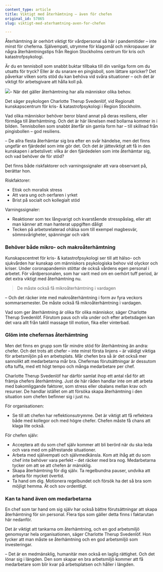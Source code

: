 ```yaml
---
content_type: article
title: Viktigt med återhämtning – även för chefen
original_id: 57865
slug: viktigt-med-aterhamtning-aven-for-chefen

---
```


Återhämtning är oerhört viktigt för vårdpersonal så här i pandemitider – inte minst för cheferna. Självempati, utrymme för klagomål och mikropauser är några återhämtningstips från Region Stockholms centrum för kris och katastrofpsykologi.

Är du en tennisboll som snabbt buktar tillbaka till din vanliga form om du utsatts för tryck? Eller är du snarare en pingisboll, som lättare spricker? Det påverkar vilken sorts stöd du kan behöva vid svåra situationer – och det är viktigt för arbetsgivare att hålla koll på.

[![](https://www.suntarbetsliv.se/wp-content/uploads/2021/06/200x220-charlotte-therup-svedenlof-1.jpg)](https://www.suntarbetsliv.se/wp-content/uploads/2021/06/200x220-charlotte-therup-svedenlof-1.jpg)– När det gäller återhämtning har alla människor olika behov.

Det säger psykologen Charlotte Therup Svedenlöf, vid Regionalt kunskapscentrum för kris- & katastrofpsykologi i Region Stockholm.

Vad olika människor behöver beror bland annat på deras resiliens, eller förmåga till återhämtning. Och det är här liknelsen med bollarna kommer in i bilden. Tennisbollen som snabbt återfår sin gamla form har – till skillnad från pingisbollen – god resiliens.

– De allra flesta återhämtar sig bra efter en svår händelse, men det finns ungefär en fjärdedel som inte gör det. Och det är jätteviktigt att få in den kunskapen i arbetslivet: vilka är den fjärdedelen som inte återhämtar sig, och vad behöver de för stöd?

Det finns både riskfaktorer och varningssignaler att vara observant på, berättar hon.

Riskfaktorer:

*   Etisk och moralisk stress
*   Att vara ung och oerfaren i yrket
*   Brist på socialt och kollegialt stöd

Varningssignaler:

*   Reaktioner som tex långvarigt och kvarstående stresspåslag, eller att man känner att man hanterat uppgiften dåligt
*   Tecken på arbetsrelaterad ohälsa som till exempel magbesvär, sömnsvårigheter, spänningar och värk

### Behöver både mikro- och makroåterhämtning

Kunskapscentret för kris- & katastrofpsykologi ser till att hälso- och sjukvården har kunskap om människors psykologiska behov vid olyckor och kriser. Under coronapandemin stöttar de också vårdens egen personal i arbetet. För vårdpersonalen, som har varit med om en oerhört tuff period, är det extra viktigt med återhämtning nu.

> De måste också få mikroåterhämtning i vardagen

– Och det räcker inte med makroåterhämtning i form av fyra veckors sommarsemester. De måste också få mikroåterhämtning i vardagen.

Vad som ger återhämtning är olika för olika människor, säger Charlotte Therup Svedenlöf. Förutom paus och vila under och efter arbetsdagen kan det vara allt från taktil massage till motion, fika eller vinterbad.

### Glöm inte chefernas återhämtning

Men det finns en grupp som får mindre stöd för återhämtning än andra: chefer. Och det trots att chefer – inte minst första linjens – är väldigt viktiga för arbetsmiljön på en arbetsplats. Mår chefen bra så är det också mer sannolikt att medarbetarna mår bra. Chefernas förutsättningar är dessutom ofta tuffa, med ett högt tempo och många medarbetare per chef.

Charlotte Therup Svedenlöf har därför samlat ihop ett antal råd för att främja chefers återhämtning. Just de här råden handlar inte om att arbeta med bakomliggande faktorer, som stress eller obalans mellan krav och resurser. De handlar istället om att försöka skapa återhämtning i den situation som chefen befinner sig i just nu.

För organisationen:

*   Se till att chefen har reflektionsutrymme. Det är viktigt att få reflektera både med kollegor och med högre chefer. Chefen måste få chans att klaga lite också.

För chefen själv:

*   Acceptera att du som chef själv kommer att bli berörd när du ska leda och vara med om påfrestande situationer.
*   Arbeta med självempati och självmedkänsla. Kom att ihåg att du som chef inte behöver vara perfekt – det räcker med bra nog. Medarbetarna tycker om att se att chefen är mänsklig.
*   Skapa återhämtning för dig själv. Ta regelbundna pauser, undvika att arbeta för mycket övertid.
*   Ta hand om dig. Motionera regelbundet och försök ha det så bra som möjligt hemma. Ät och sov ordentligt.

### Kan ta hand även om medarbetarna

En chef som tar hand om sig själv har också bättre förutsättningar att skapa återhämtning för sin personal. Flera tips som gäller detta finns i faktarutan här nedanför.

Det är viktigt att tankarna om återhämtning, och en god arbetsmiljö genomsyrar hela organisationen, säger Charlotte Therup Svedenlöf. Hon tycker att man måste se återhämtning och en god arbetsmiljö som investeringar.

– Det är en medmänsklig, humanitär men också en laglig rättighet. Och det lönar sig i längden. Den som skapar en bra arbetsmiljö kommer att få medarbetare som blir kvar på arbetsplatsen och håller i längden.

